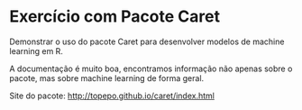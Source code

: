 # Exercício com Pacote Caret
Demonstrar o uso do pacote Caret para desenvolver modelos de machine learning em R.

A documentação é muito boa, encontramos informação não apenas sobre o pacote, mas sobre machine learning de forma geral.

Site do pacote: http://topepo.github.io/caret/index.html
